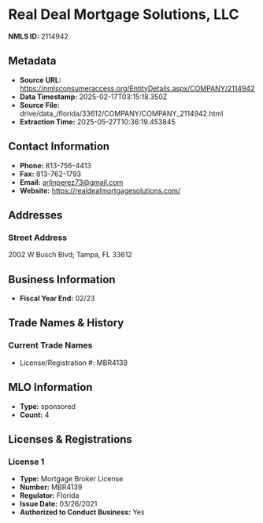 # Real Deal Mortgage Solutions, LLC

**NMLS ID:** 2114942

## Metadata
- **Source URL:** https://nmlsconsumeraccess.org/EntityDetails.aspx/COMPANY/2114942
- **Data Timestamp:** 2025-02-17T03:15:18.350Z
- **Source File:** drive/data_/florida/33612/COMPANY/COMPANY_2114942.html
- **Extraction Time:** 2025-05-27T10:36:19.453845

## Contact Information
- **Phone:** 813-756-4413
- **Fax:** 813-762-1793
- **Email:** arlinperez73@gmail.com
- **Website:** https://realdealmortgagesolutions.com/

## Addresses
### Street Address
2002 W Busch Blvd; Tampa, FL 33612

## Business Information
- **Fiscal Year End:** 02/23

## Trade Names & History
### Current Trade Names
- License/Registration #: MBR4139

## MLO Information
- **Type:** sponsored
- **Count:** 4

## Licenses & Registrations

### License 1
- **Type:** Mortgage Broker License
- **Number:** MBR4139
- **Regulator:** Florida
- **Issue Date:** 03/26/2021
- **Authorized to Conduct Business:** Yes
